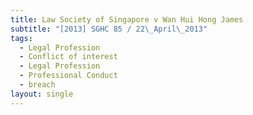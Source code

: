 ```yaml
---
title: Law Society of Singapore v Wan Hui Hong James
subtitle: "[2013] SGHC 85 / 22\_April\_2013"
tags:
  - Legal Profession
  - Conflict of interest
  - Legal Profession
  - Professional Conduct
  - breach
layout: single
---
```


